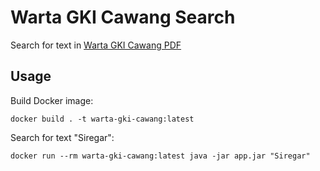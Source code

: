 # Warta GKI Cawang Search

Search for text in [Warta GKI Cawang PDF](http://gki-cawang.org/category/media/warta-jemaat/)

## Usage

Build Docker image:

```
docker build . -t warta-gki-cawang:latest
```

Search for text "Siregar":

```
docker run --rm warta-gki-cawang:latest java -jar app.jar "Siregar"
```
